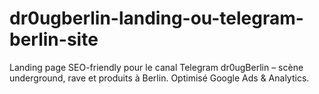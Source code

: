 # dr0ugberlin-landing-ou-telegram-berlin-site
Landing page SEO-friendly pour le canal Telegram dr0ugBerlin – scène underground, rave et produits à Berlin. Optimisé Google Ads &amp; Analytics.
